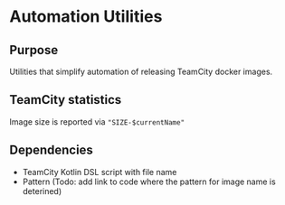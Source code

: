 # Automation Utilities

## Purpose
Utilities that simplify automation of releasing TeamCity docker images.

## TeamCity statistics

Image size is reported via `"SIZE-$currentName"`

## Dependencies

* TeamCity Kotlin DSL script with file name
* Pattern (Todo: add link to code where the pattern for image name is deterined)
